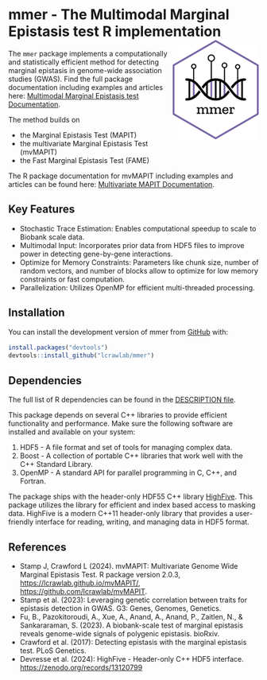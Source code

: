 
<!-- README.md is generated from README.Rmd. Please edit that file -->
<!-- You'll still need to render `README.Rmd` regularly, to keep `README.md` up-to-date. `devtools::build_readme()` is handy for this. -->

# mmer - The Multimodal Marginal Epistasis test R implementation <img src="man/figures/logo.png" align="right" height="200" alt="" />

<!-- badges: start -->
<!-- badges: end -->

The `mmer` package implements a computationally and statistically
efficient method for detecting marginal epistasis in genome-wide
association studies (GWAS). Find the full package documentation
including examples and articles here: [Multimodal Marginal Epistasis
test Documentation](https://jdstamp.github.io/mmer/).

The method builds on

- the Marginal Epistasis Test (MAPIT)
- the multivariate Marginal Epistasis Test (mvMAPIT)
- the Fast Marginal Epistasis Test (FAME)

The R package documentation for mvMAPIT including examples and articles
can be found here: [Multivariate MAPIT
Documentation](https://lcrawlab.github.io/mvMAPIT/).

## Key Features

- Stochastic Trace Estimation: Enables computational speedup to scale to
  Biobank scale data.
- Multimodal Input: Incorporates prior data from HDF5 files to improve
  power in detecting gene-by-gene interactions.
- Optimize for Memory Constraints: Parameters like chunk size, number of
  random vectors, and number of blocks allow to optimize for low memory
  constraints or fast computation.
- Parallelization: Utilizes OpenMP for efficient multi-threaded
  processing.

## Installation

You can install the development version of mmer from
[GitHub](https://github.com/) with:

``` r
install.packages("devtools")
devtools::install_github("lcrawlab/mmer")
```

## Dependencies

The full list of R dependencies can be found in the [DESCRIPTION
file](https://github.com/jdstamp/mmer/blob/main/DESCRIPTION).

This package depends on several C++ libraries to provide efficient
functionality and performance. Make sure the following software are
installed and available on your system:

1.  HDF5 - A file format and set of tools for managing complex data.
2.  Boost - A collection of portable C++ libraries that work well with
    the C++ Standard Library.
3.  OpenMP - A standard API for parallel programming in C, C++, and
    Fortran.

The package ships with the header-only HDF55 C++ library
[HighFive](https://github.com/BlueBrain/HighFive). This package utilizes
the library for efficient and index based access to masking data.
HighFive is a modern C++11 header-only library that provides a
user-friendly interface for reading, writing, and managing data in HDF5
format.

## References

- Stamp J, Crawford L (2024). mvMAPIT: Multivariate Genome Wide Marginal
  Epistasis Test. R package version 2.0.3,
  <https://lcrawlab.github.io/mvMAPIT/>,
  <https://github.com/lcrawlab/mvMAPIT>.
- Stamp et al. (2023): Leveraging genetic correlation between traits for
  epistasis detection in GWAS. G3: Genes, Genomes, Genetics.
- Fu, B., Pazokitoroudi, A., Xue, A., Anand, A., Anand, P., Zaitlen, N.,
  & Sankararaman, S. (2023). A biobank-scale test of marginal epistasis
  reveals genome-wide signals of polygenic epistasis. bioRxiv.
- Crawford et al. (2017): Detecting epistasis with the marginal
  epistasis test. PLoS Genetics.
- Devresse et al. (2024): HighFive - Header-only C++ HDF5 interface.
  <https://zenodo.org/records/13120799>
